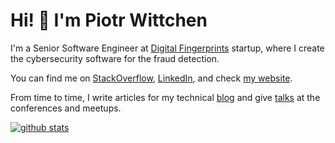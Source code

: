Hi! 👋 I'm Piotr Wittchen
=========================

I'm a Senior Software Engineer at [Digital Fingerprints](https://fingerprints.digital/) startup, where I create the cybersecurity software for the fraud detection.

You can find me on [StackOverflow](https://stackoverflow.com/users/1150795/piotr-wittchen), [LinkedIn](https://www.linkedin.com/in/piotrwittchen/), and check [my website](https://wittchen.io/). 

From time to time, I write articles for my technical [blog](https://wittchen.io/posts/) and give [talks](https://wittchen.io/talks/) at the conferences and meetups.

[![github stats](https://github-readme-stats.vercel.app/api?username=pwittchen)](https://github.com/pwittchen)
